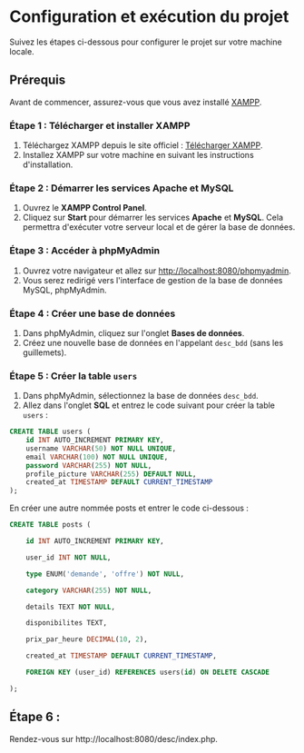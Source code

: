 # Configuration et exécution du projet

Suivez les étapes ci-dessous pour configurer le projet sur votre machine locale.

## Prérequis

Avant de commencer, assurez-vous que vous avez installé [XAMPP](https://www.apachefriends.org/fr/index.html).

### Étape 1 : Télécharger et installer XAMPP

1. Téléchargez XAMPP depuis le site officiel : [Télécharger XAMPP](https://www.apachefriends.org/fr/index.html).
2. Installez XAMPP sur votre machine en suivant les instructions d'installation.

### Étape 2 : Démarrer les services Apache et MySQL

1. Ouvrez le **XAMPP Control Panel**.
2. Cliquez sur **Start** pour démarrer les services **Apache** et **MySQL**. Cela permettra d'exécuter votre serveur local et de gérer la base de données.

### Étape 3 : Accéder à phpMyAdmin

1. Ouvrez votre navigateur et allez sur [http://localhost:8080/phpmyadmin](http://localhost:8080/phpmyadmin).
2. Vous serez redirigé vers l'interface de gestion de la base de données MySQL, phpMyAdmin.

### Étape 4 : Créer une base de données

1. Dans phpMyAdmin, cliquez sur l'onglet **Bases de données**.
2. Créez une nouvelle base de données en l'appelant `desc_bdd` (sans les guillemets).

### Étape 5 : Créer la table `users`

1. Dans phpMyAdmin, sélectionnez la base de données `desc_bdd`.
2. Allez dans l'onglet **SQL** et entrez le code suivant pour créer la table `users` :

```sql
CREATE TABLE users (
    id INT AUTO_INCREMENT PRIMARY KEY,
    username VARCHAR(50) NOT NULL UNIQUE,
    email VARCHAR(100) NOT NULL UNIQUE,
    password VARCHAR(255) NOT NULL,
    profile_picture VARCHAR(255) DEFAULT NULL,
    created_at TIMESTAMP DEFAULT CURRENT_TIMESTAMP
);
```

En créer une autre nommée posts et entrer le code ci-dessous :

```sql
CREATE TABLE posts (

    id INT AUTO_INCREMENT PRIMARY KEY,

    user_id INT NOT NULL,

    type ENUM('demande', 'offre') NOT NULL,

    category VARCHAR(255) NOT NULL,

    details TEXT NOT NULL,

    disponibilites TEXT,

    prix_par_heure DECIMAL(10, 2),

    created_at TIMESTAMP DEFAULT CURRENT_TIMESTAMP,

    FOREIGN KEY (user_id) REFERENCES users(id) ON DELETE CASCADE

);
```

## Étape 6 :

Rendez-vous sur http://localhost:8080/desc/index.php.
